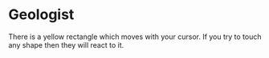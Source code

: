 # Geologist
There is a yellow rectangle which moves with your cursor. If you try to touch any shape then they will react to it. 
